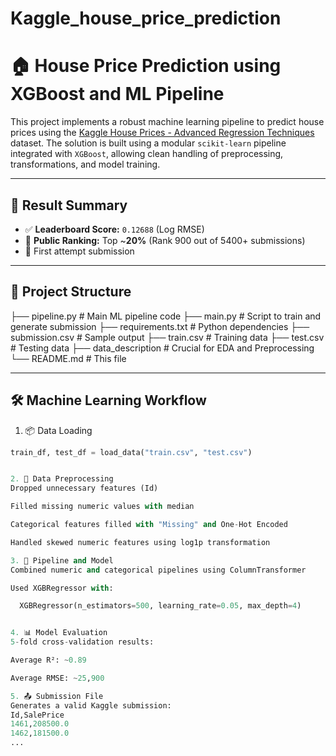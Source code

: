 # Kaggle_house_price_prediction

# 🏠 House Price Prediction using XGBoost and ML Pipeline

This project implements a robust machine learning pipeline to predict house prices using the [Kaggle House Prices - Advanced Regression Techniques](https://www.kaggle.com/c/house-prices-advanced-regression-techniques) dataset. The solution is built using a modular `scikit-learn` pipeline integrated with `XGBoost`, allowing clean handling of preprocessing, transformations, and model training.

---

## 🚀 Result Summary

- ✅ **Leaderboard Score:** `0.12688` (Log RMSE)
- 🏅 **Public Ranking:** Top ~**20%** (Rank 900 out of 5400+ submissions)
- 🧪 First attempt submission

---

## 📁 Project Structure
├── pipeline.py # Main ML pipeline code
├── main.py # Script to train and generate submission
├── requirements.txt # Python dependencies
├── submission.csv # Sample output
├── train.csv # Training data
├── test.csv # Testing data
├── data_description # Crucial for EDA and Preprocessing
└── README.md # This file


---

## 🛠️ Machine Learning Workflow

1. 📦 Data Loading

```python
train_df, test_df = load_data("train.csv", "test.csv")


2. 🧼 Data Preprocessing
Dropped unnecessary features (Id)

Filled missing numeric values with median

Categorical features filled with "Missing" and One-Hot Encoded

Handled skewed numeric features using log1p transformation

3. 🔧 Pipeline and Model
Combined numeric and categorical pipelines using ColumnTransformer

Used XGBRegressor with:

  XGBRegressor(n_estimators=500, learning_rate=0.05, max_depth=4)


4. 📊 Model Evaluation
5-fold cross-validation results:

Average R²: ~0.89

Average RMSE: ~25,900

5. 📤 Submission File
Generates a valid Kaggle submission:
Id,SalePrice
1461,208500.0
1462,181500.0
...

